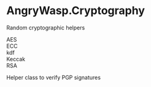 # AngryWasp.Cryptography

Random cryptographic helpers

AES  
ECC  
kdf  
Keccak  
RSA  

Helper class to verify PGP signatures
